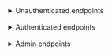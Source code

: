 <details><summary>Unauthenticated endpoints</summary>
<br>
<details>
<summary>Create User with automatical USER-role</summary>

```
POST localhost:9090/user/create
```

Body<br>
```
{
    "username": "user",
    "password": "user"
}
```

#
</details>


<details><summary>Create User with ADMIN role</summary>

```
POST localhost:9090/user/create
```

Body<br>
```
{
    "username": "user",
    "password": "user",
    "roles": "ADMIN"
}
```
</details>

#
</details>

<br>

<details><summary>Authenticated endpoints</summary>
<br>
<details>
<summary>Product</summary>
<details>
<summary>Get All Products</summary>

```
GET localhost:9090/product/all
```

#
</details>

<details>
<summary>Find Product By ID</summary>

```
GET localhost:9090/product/<productID>
```

#
</details>

<details>
<summary>Find Product By Productname</summary>

```
GET localhost:9090/product/find/carrot
```

</details>

#
</details>

<br>

<details>
<summary>Shopping Cart</summary>

<br>

<details>
<summary>Add Product To Shopping Cart</summary>

```
POST localhost:9090/shoppingcart/addtouser/<userID>
```

Params
```
productId: 1
quantity: 4
```

#
</details>

<details>
<summary>Remove Product From Shopping Cart</summary>

```
POST localhost:9090/shoppingcart/removefromuser/<userID>
```

Params
```
shoppingCartItemId: 1
quantity: 6
```

#
</details>

<details>
<summary>Clear Users Shopping Cart</summary>

```
POST localhost:9090/shoppingcart/clearforuser/<userID>
```

#
</details>

<details>
<summary>Checkout</summary>

```
POST localhost:9090/shoppingcart/checkoutforuser/<userID>
```

</details>

#
</details>

<details>
<summary>Receipt</summary>

<br>

<details>
<summary>Find Receipt By ID</summary>

```
GET localhost:9090/user/receipt/<id>
```

</details>
</details>

#
</details>

<br>

<details>
<summary>Admin endpoints</summary>

<br>
<details>
<summary>User</summary>

<details>
<summary>Get All Users</summary>

```
GET localhost:9090/user/all
```

#
</details>

<details>
<summary>Get User By ID</summary>

```
GET localhost:9090/user/<id>
```

#
</details>

<details>
<summary>Get User By Username</summary>

```
GET localhost:9090/user/<username>
```

#
</details>

<details>
<summary>Update User</summary>

```
PUT localhost:9090/user/update/<userID>
```

#
</details>

<details>
<summary>Delete User</summary>

```
DELETE localhost:9090/user/update/<userID>
```

</details>

#
</details>

</details>